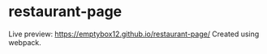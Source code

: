 # restaurant-page
Live preview: https://emptybox12.github.io/restaurant-page/
Created using webpack.
